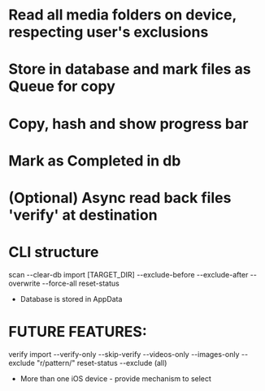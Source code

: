 # Read all media folders on device, respecting user's exclusions
# Store in database and mark files as Queue for copy
# Copy, hash and show progress bar
# Mark as Completed in db
# (Optional) Async read back files 'verify' at destination




# CLI structure

scan
    --clear-db
import [TARGET_DIR]
    --exclude-before
    --exclude-after
    --overwrite
    --force-all
reset-status

* Database is stored in AppData


# FUTURE FEATURES:
verify
import
    --verify-only
    --skip-verify
    --videos-only
    --images-only
    --exclude "r/pattern/"
reset-status
    --exclude (all)

* More than one iOS device - provide mechanism to select